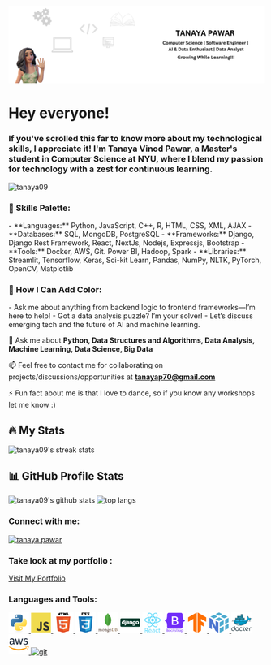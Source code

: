 <p align="center">
  <img src="https://github.com/tanaya09/tanaya09/blob/main/TANAYA PAWAR BANNER.png" alt="My Banner">
</p>

<h1>Hey everyone!</h1>
<h3>If you've scrolled this far to know more about my technological skills, I appreciate it! I'm Tanaya Vinod Pawar, a Master's student in Computer Science at NYU, where I blend my passion for technology with a zest for continuous learning.
</h3>

<p>
  <img src="https://komarev.com/ghpvc/?username=tanaya09&label=Profile%20views&color=0e75b6&style=flat" alt="tanaya09" />
</p>



### 🎨 Skills Palette:
<div>
- **Languages:** Python, JavaScript, C++, R, HTML, CSS, XML, AJAX
- **Databases:** SQL, MongoDB, PostgreSQL
- **Frameworks:** Django, Django Rest Framework, React, NextJs, Nodejs, Expressjs, Bootstrap
- **Tools:** Docker, AWS, Git. Power BI, Hadoop, Spark
- **Libraries:** Streamlit, Tensorflow, Keras, Sci-kit Learn, Pandas, NumPy, NLTK, PyTorch, OpenCV, Matplotlib
</div>

### 🌈 How I Can Add Color:
<div>
- Ask me about anything from backend logic to frontend frameworks—I’m here to help!
- Got a data analysis puzzle? I’m your solver!
- Let’s discuss emerging tech and the future of AI and machine learning.
</div>
<div>
  
  💬 Ask me about **Python, Data Structures and Algorithms, Data Analysis, Machine Learning, Data Science, Big Data**
  
  📫 Feel free to contact me for collaborating on projects/discussions/opportunities at **tanayap70@gmail.com**

  ⚡ Fun fact about me is that I love to dance, so if you know any workshops let me know :)
  
</div>

## 🔥 My Stats
<div >
  <img src="https://github-readme-streak-stats.herokuapp.com/?user=tanaya09&theme=radical" alt="tanaya09's streak stats" />
</div>

## 📊 GitHub Profile Stats
<div>
  <img src="https://github-readme-stats.vercel.app/api?username=tanaya09&show_icons=true&theme=radical" alt="tanaya09's github stats" />
  <img src="https://github-readme-stats.vercel.app/api/top-langs/?username=tanaya09&layout=compact&theme=radical" alt="top langs" />
</div>

<h3 align="left">Connect with me:</h3>
<p align="left">
  <a href="https://www.linkedin.com/in/tanayapawar/" target="blank">
    <img align="center" src="https://raw.githubusercontent.com/rahuldkjain/github-profile-readme-generator/master/src/images/icons/Social/linked-in-alt.svg" alt="tanaya pawar" height="30" width="40" />
  
  </a>
  </p>
<h3 align="left">  Take look at my portfolio : </h3>
<p align="left">
  <a href ="https://tanaya09.github.io" target="blank">Visit My Portfolio</a>


  
  
  

</p>

<h3 align="left">Languages and Tools:</h3>
<p align="left"> 
  <!-- Programming Languages -->
  <a href="https://www.python.org" target="_blank" rel="noreferrer"> 
    <img src="https://raw.githubusercontent.com/devicons/devicon/master/icons/python/python-original.svg" alt="python" width="40" height="40"/> 
  </a>
  <a href="https://developer.mozilla.org/en-US/docs/Web/JavaScript" target="_blank" rel="noreferrer"> 
    <img src="https://raw.githubusercontent.com/devicons/devicon/master/icons/javascript/javascript-original.svg" alt="javascript" width="40" height="40"/> 
  </a>
  <a href="https://www.w3.org/html/" target="_blank" rel="noreferrer"> 
    <img src="https://raw.githubusercontent.com/devicons/devicon/master/icons/html5/html5-original-wordmark.svg" alt="html5" width="40" height="40"/> 
  </a>
  <a href="https://www.w3schools.com/css/" target="_blank" rel="noreferrer"> 
    <img src="https://raw.githubusercontent.com/devicons/devicon/master/icons/css3/css3-original-wordmark.svg" alt="css3" width="40" height="40"/> 
  </a>
  <a href="https://www.mongodb.com/" target="_blank" rel="noreferrer"> 
    <img src="https://raw.githubusercontent.com/devicons/devicon/master/icons/mongodb/mongodb-original-wordmark.svg" alt="mongodb" width="40" height="40"/> 
  </a>
  <!-- Frameworks -->
  <a href="https://www.djangoproject.com" target="_blank" rel="noreferrer"> 
    <img src="https://raw.githubusercontent.com/devicons/devicon/master/icons/django/django-original.svg" alt="django" width="40" height="40"/> 
  </a>
  <a href="https://reactjs.org" target="_blank" rel="noreferrer"> 
    <img src="https://raw.githubusercontent.com/devicons/devicon/master/icons/react/react-original-wordmark.svg" alt="react" width="40" height="40"/> 
  </a>
  <a href="https://getbootstrap.com" target="_blank" rel="noreferrer"> 
    <img src="https://raw.githubusercontent.com/devicons/devicon/master/icons/bootstrap/bootstrap-plain-wordmark.svg" alt="bootstrap" width="40" height="40"/> 
  </a>
  <!-- Libraries -->
  <a href="https://www.tensorflow.org" target="_blank" rel="noreferrer"> 
    <img src="https://raw.githubusercontent.com/devicons/devicon/master/icons/tensorflow/tensorflow-original.svg" alt="tensorflow" width="40" height="40"/> 
  </a>
  <a href="https://numpy.org" target="_blank" rel="noreferrer"> 
    <img src="https://raw.githubusercontent.com/devicons/devicon/master/icons/numpy/numpy-original.svg" alt="numpy" width="40" height="40"/> 
  </a>
  <!-- APIs and Tools -->
  <a href="https://www.docker.com" target="_blank" rel="noreferrer"> 
    <img src="https://raw.githubusercontent.com/devicons/devicon/master/icons/docker/docker-original-wordmark.svg" alt="docker" width="40" height="40"/> 
  </a>
  <a href="https://aws.amazon.com" target="_blank" rel="noreferrer"> 
    <img src="https://raw.githubusercontent.com/devicons/devicon/master/icons/amazonwebservices/amazonwebservices-original-wordmark.svg" alt="aws" width="40" height="40"/> 
  </a>
  <a href="https://git-scm.com/" target="_blank" rel="noreferrer"> 
    <img src="https://www.vectorlogo.zone/logos/git-scm/git-scm-icon.svg" alt="git" width="40" height="40"/> 
  </a>
</p>


